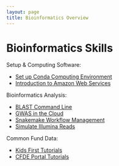 ```yaml
---
layout: page
title: Bioinformatics Overview
---
```


Bioinformatics Skills
=======================

Setup & Computing Software:

- [Set up Conda Computing Environment](install_conda_tutorial.md)
- [Introduction to Amazon Web Services](Introduction_to_Amazon_Web_Services/introtoaws1.md)

Bioinformatics Analysis:

- [BLAST Command Line](BLAST-Command-Line/BLAST1.md)
- [GWAS in the Cloud](GWAS-in-the-cloud/index.md)
- [Snakemake Workflow Management](Snakemake/index.md)
- [Simulate Illumina Reads](Simulate_Illumina_Reads.md)

Common Fund Data:

- [Kids First Tutorials](Kids-First/index.md)
- [CFDE Portal Tutorials](CFDE-Portal/index.md)
